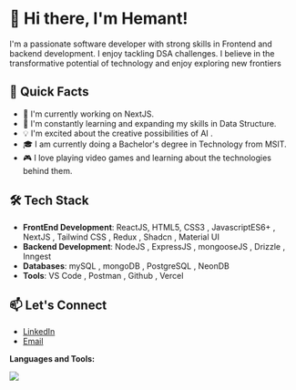 # 👋 Hi there, I'm Hemant!

I'm a passionate software developer with strong skills in Frontend and backend development. I enjoy tackling DSA challenges. I believe in the transformative potential of technology and enjoy exploring new frontiers

## 🚀 Quick Facts

- 🔭 I'm currently working on NextJS.
- 🌱 I'm constantly learning and expanding my skills in Data Structure.
- 💡 I'm excited about the creative possibilities of  AI .
- 🎓 I am currently doing a Bachelor's degree in Technology from MSIT.
- 🎮 I love playing video games and learning about the technologies behind them.

## 🛠️ Tech Stack

- **FrontEnd Development**: ReactJS, HTML5, CSS3 , JavascriptES6+ , NextJS , Tailwind CSS , Redux , Shadcn , Material UI
- **Backend Development**: NodeJS , ExpressJS , mongooseJS , Drizzle , Inngest
- **Databases**:  mySQL , mongoDB , PostgreSQL , NeonDB
- **Tools**:  VS Code , Postman , Github , Vercel 


## 📫 Let's Connect
- [LinkedIn](www.linkedin.com/in/hemant-batra-8001b1295)
- [Email](hemantbatra567@gmail.com)


**Languages and Tools:**
  
  <a href="https://skillicons.dev">
    <img src="https://skillicons.dev/icons?i=github,git,html,css,js,mysql,react,vscode,replit,cpp,c,express,godot,java,mongodb,nodejs,npm&perline=14" />
  </a>
